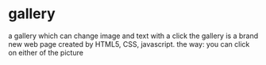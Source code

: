 # gallery
a gallery which can change image and text with a click
the gallery is a brand new web page created by HTML5, CSS, javascript. 
the way: you can click on either of the picture 
